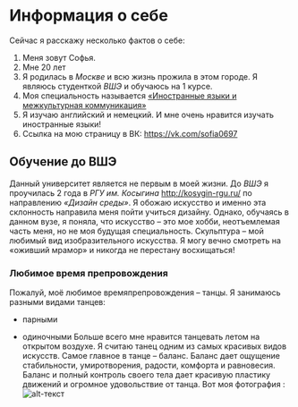 # Информация о себе 
Сейчас я расскажу несколько фактов о себе:
1. Меня зовут Софья. 
2. Мне 20 лет
3. Я родилась в *Москве* и всю жизнь прожила в этом городе. Я являюсь студенткой *ВШЭ* и обучаюсь на 1 курсе. 
4. Моя специальность называется [«Иностранные языки и межкультурная коммуникация»](https://www.hse.ru/ba/lang/) 
5. Я изучаю английский и немецкий. И мне очень нравится изучать иностранные языки! 
6. Ссылка на мою страницу в ВК: <https://vk.com/sofia0697>

## Обучение до ВШЭ
Данный университет является не первым в моей жизни. До *ВШЭ* я проучилась 2 года в *РГУ им. Косыгина* <http://kosygin-rgu.ru/> по направлению *«Дизайн среды»*. Я обожаю искусство и именно эта склонность направила меня пойти учиться дизайну. Однако, обучаясь в данном вузе, я поняла, что искусство – это мое хобби, неотъемлемая часть меня, но не моя будущая специальность.
Скульптура – мой любимый вид изобразительного искусства. Я могу вечно смотреть на «оживший мрамор» и никогда не перестану восхищаться!
### Любимое время препровождения
Пожалуй, моё любимое времяпрепровождения – танцы. Я занимаюсь разными видами танцев:
+ парными
- одиночными
Больше всего мне нравится танцевать летом на открытом воздухе. Я считаю танец одним из самых красивых видов искусств. Самое главное в танце – баланс. Баланс дает ощущение стабильности, умиротворения, радости, комфорта и равновесия. Баланс и полный контроль своего тела дает красивую пластику движений и огромное удовольствие от танца. 
Вот моя фотография : ![alt-текст](https://pp.userapi.com/c840232/v840232216/66663/pdqwyAWzCiE.jpg "Необязательный титул")
